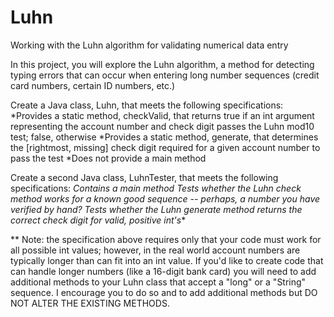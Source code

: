 # Luhn
Working with the Luhn algorithm for validating numerical data entry

In this project, you will explore the Luhn algorithm,  a method for detecting typing errors that can occur when entering long number sequences (credit card numbers, certain ID numbers, etc.) 

Create a Java class, Luhn, that meets the following specifications:
*Provides a static method, checkValid, that returns true if an int argument representing the account number and check digit passes the Luhn mod10 test; false, otherwise
*Provides a static method, generate, that determines the [rightmost, missing] check digit required for a given account number to pass the test
*Does not provide a main method

Create a second Java class, LuhnTester, that meets the following specifications:
*Contains a main method 
*Tests whether the Luhn check method works for a known good sequence -- perhaps, a number you have verified by hand?**
*Tests whether the Luhn generate method returns the correct check digit for valid, positive int's**

** Note: the specification above requires only that your code must work for all possible int values; however, in the real world account numbers are typically longer than can fit into an int value.  If you'd like to create code that can handle longer numbers (like a 16-digit bank card) you will need to  add additional methods to your Luhn class that accept a "long" or a "String" sequence. I encourage you to do so and to add additional methods but DO NOT ALTER THE EXISTING METHODS.
